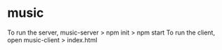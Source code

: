 # music

To run the server, music-server > npm init > npm start
To run the client, open music-client > index.html